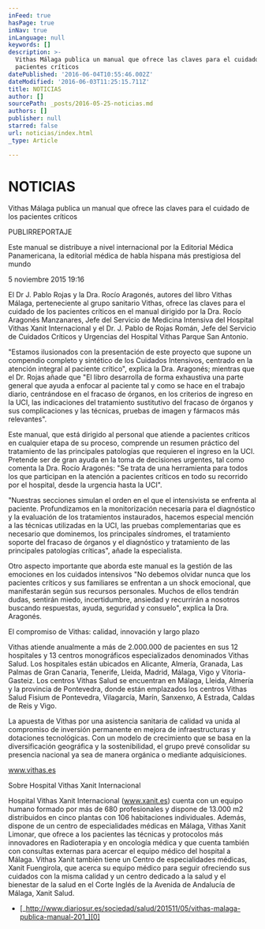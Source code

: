 ```yaml
---
inFeed: true
hasPage: true
inNav: true
inLanguage: null
keywords: []
description: >-
  Vithas Málaga publica un manual que ofrece las claves para el cuidado de los
  pacientes críticos 
datePublished: '2016-06-04T10:55:46.002Z'
dateModified: '2016-06-03T11:25:15.711Z'
title: NOTICIAS
author: []
sourcePath: _posts/2016-05-25-noticias.md
authors: []
publisher: null
starred: false
url: noticias/index.html
_type: Article

---
```

# NOTICIAS

Vithas Málaga publica un manual que ofrece las claves para el cuidado de los pacientes críticos 

PUBLIRREPORTAJE 

Este manual se distribuye a nivel internacional por la Editorial Médica Panamericana, la editorial médica de habla hispana más prestigiosa del mundo 

5 noviembre 2015 19:16 

El Dr J. Pablo Rojas y la Dra. Rocío Aragonés, autores del libro Vithas Málaga, perteneciente al grupo sanitario Vithas, ofrece las claves para el cuidado de los pacientes críticos en el manual dirigido por la Dra. Rocío Aragonés Manzanares, Jefe del Servicio de Medicina Intensiva del Hospital Vithas Xanit Internacional y el Dr. J. Pablo de Rojas Román, Jefe del Servicio de Cuidados Críticos y Urgencias del Hospital Vithas Parque San Antonio.

"Estamos ilusionados con la presentación de este proyecto que supone un compendio completo y sintético de los Cuidados Intensivos, centrado en la atención integral al paciente crítico", explica la Dra. Aragonés; mientras que el Dr. Rojas añade que "El libro desarrolla de forma exhaustiva una parte general que ayuda a enfocar al paciente tal y como se hace en el trabajo diario, centrándose en el fracaso de órganos, en los criterios de ingreso en la UCI, las indicaciones del tratamiento sustitutivo del fracaso de órganos y sus complicaciones y las técnicas, pruebas de imagen y fármacos más relevantes". 

Este manual, que está dirigido al personal que atiende a pacientes críticos en cualquier etapa de su proceso, comprende un resumen práctico del tratamiento de las principales patologías que requieren el ingreso en la UCI. Pretende ser de gran ayuda en la toma de decisiones urgentes, tal como comenta la Dra. Rocío Aragonés: "Se trata de una herramienta para todos los que participan en la atención a pacientes críticos en todo su recorrido por el hospital, desde la urgencia hasta la UCI". 

"Nuestras secciones simulan el orden en el que el intensivista se enfrenta al paciente. Profundizamos en la monitorización necesaria para el diagnóstico y la evaluación de los tratamientos instaurados, hacemos especial mención a las técnicas utilizadas en la UCI, las pruebas complementarias que es necesario que dominemos, los principales síndromes, el tratamiento soporte del fracaso de órganos y el diagnóstico y tratamiento de las principales patologías críticas", añade la especialista. 

Otro aspecto importante que aborda este manual es la gestión de las emociones en los cuidados intensivos "No debemos olvidar nunca que los pacientes críticos y sus familiares se enfrentan a un shock emocional, que manifestarán según sus recursos personales. Muchos de ellos tendrán dudas, sentirán miedo, incertidumbre, ansiedad y recurrirán a nosotros buscando respuestas, ayuda, seguridad y consuelo", explica la Dra. Aragonés. 

El compromiso de Vithas: calidad, innovación y largo plazo 

Vithas atiende anualmente a más de 2.000.000 de pacientes en sus 12 hospitales y 13 centros monográficos especializados denominados Vithas Salud. Los hospitales están ubicados en Alicante, Almería, Granada, Las Palmas de Gran Canaria, Tenerife, Lleida, Madrid, Málaga, Vigo y Vitoria-Gasteiz. Los centros Vithas Salud se encuentran en Málaga, Lleida, Almería y la provincia de Pontevedra, donde están emplazados los centros Vithas Salud Fisium de Pontevedra, Vilagarcía, Marín, Sanxenxo, A Estrada, Caldas de Reis y Vigo. 

La apuesta de Vithas por una asistencia sanitaria de calidad va unida al compromiso de inversión permanente en mejora de infraestructuras y dotaciones tecnológicas. Con un modelo de crecimiento que se basa en la diversificación geográfica y la sostenibilidad, el grupo prevé consolidar su presencia nacional ya sea de manera orgánica o mediante adquisiciones. 

www.vithas.es 

Sobre Hospital Vithas Xanit Internacional

Hospital Vithas Xanit Internacional (www.xanit.es) cuenta con un equipo humano formado por más de 680 profesionales y dispone de 13.000 m2 distribuidos en cinco plantas con 106 habitaciones individuales. Además, dispone de un centro de especialidades médicas en Málaga, Vithas Xanit Limonar, que ofrece a los pacientes las técnicas y protocolos más innovadores en Radioterapia y en oncología médica y que cuenta también con consultas externas para acercar el equipo médico del hospital a Málaga. Vithas Xanit también tiene un Centro de especialidades médicas, Xanit Fuengirola, que acerca su equipo médico para seguir ofreciendo sus cuidados con la misma calidad y un centro dedicado a la salud y el bienestar de la salud en el Corte Inglés de la Avenida de Andalucía de Málaga, Xanit Salud. 

* [_http://www.diariosur.es/sociedad/salud/201511/05/vithas-malaga-publica-manual-201_][0]

[0]: http://www.diariosur.es/sociedad/salud/201511/05/vithas-malaga-publica-manual-201